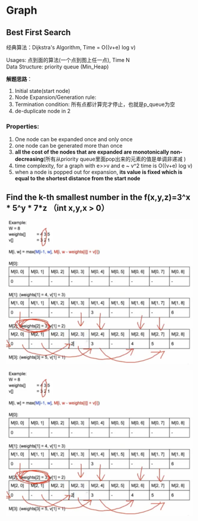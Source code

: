 # Graph

## Best First Search

经典算法：Dijkstra's Algorithm, Time = O\(\(v+e\) log v\)

Usages: 点到面的算法\(一个点到图上任一点\), Time N  
Data Structure: priority queue \(Min\_Heap\)

  
**解题思路**：

1. Initial state\(start node\)
2. Node Expansion/Generation rule:
3. Termination condition: 所有点都计算完才停止，也就是p\_queue为空
4. de-duplicate node in 2

### Properties:

1. One node can be expanded once and only once
2. one node can be generated more than once
3. **all the cost of the nodes that are expanded are monotonically non-decreasing**\(所有从priority queue里面pop出来的元素的值是单调非递减 \)
4. time complexity, for a graph with e&gt;&gt;v and e ~ v^2 time is O\(\(v+e\) log v\)
5. when a node is popped out for expansion, **its value is fixed which is equal to the shortest distance from the start node**

## Find the k-th smallest number in the f\(x,y,z\)=3^x \* 5^y \* 7\*z （int x,y,x &gt; 0）

![](../.gitbook/assets/image%20%2829%29.png)

![](../.gitbook/assets/image%20%2829%29.png)

